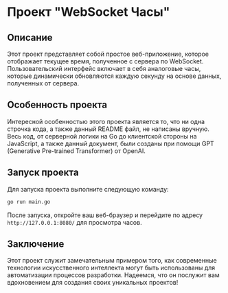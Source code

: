 # Проект "WebSocket Часы"

## Описание

Этот проект представляет собой простое веб-приложение, которое отображает текущее время, полученное с сервера по
WebSocket. Пользовательский интерфейс включает в себя аналоговые часы, которые динамически обновляются каждую секунду на
основе данных, полученных от сервера.

## Особенность проекта

Интересной особенностью этого проекта является то, что ни одна строчка кода, а также данный README файл, не написаны
вручную. Весь код, от серверной логики на Go до клиентской стороны на JavaScript, а также данный документ, были созданы
при помощи GPT (Generative Pre-trained Transformer) от OpenAI.

## Запуск проекта

Для запуска проекта выполните следующую команду:

```bash
go run main.go
```

После запуска, откройте ваш веб-браузер и перейдите по адресу `http://127.0.0.1:8080/` для просмотра часов.

## Заключение

Этот проект служит замечательным примером того, как современные технологии искусственного интеллекта могут быть
использованы для автоматизации процессов разработки. Надеемся, что он послужит вам вдохновением для создания своих
уникальных проектов!
